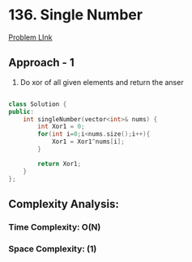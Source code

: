 # 136. Single Number

[Problem LInk](https://leetcode.com/problems/single-number/)

## Approach - 1

1. Do xor of all given elements and return the anser

```c++

class Solution {
public:
    int singleNumber(vector<int>& nums) {
        int Xor1 = 0;
        for(int i=0;i<nums.size();i++){
            Xor1 = Xor1^nums[i];
        }

        return Xor1;
    }
};

```

## Complexity Analysis:

### Time Complexity: O(N)

### Space Complexity: (1)
